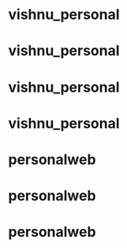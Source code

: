 # vishnu_personal
# vishnu_personal
# vishnu_personal
# vishnu_personal
# personalweb
# personalweb
# personalweb
